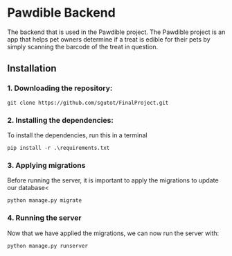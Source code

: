 # Pawdible Backend

The backend that is used in the Pawdible project. The Pawdible project is an app that helps pet owners determine if a treat is edible for their pets by simply scanning the barcode of the treat in question.

## Installation
### 1. Downloading the repository:
```
git clone https://github.com/sgutot/FinalProject.git
```


### 2. Installing the dependencies:
To install the dependencies, run this in a terminal
```
pip install -r .\requirements.txt
```

### 3. Applying migrations
Before running the server, it is important to apply the migrations to update our database<
```
python manage.py migrate
```

### 4. Running the server
Now that we have applied the migrations, we can now run the server with:
```
python manage.py runserver
```

